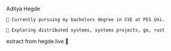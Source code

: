 
Aditya Hegde

    🏫 Currently pursuing my bachelors degree in CSE at PES Uni.

    🔮 Exploring distributed systems, systems projects, go, rust 

extract from hegde.live 🔗
